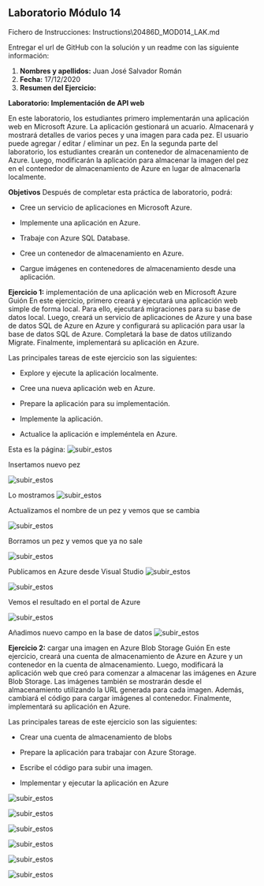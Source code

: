## Laboratorio Módulo 14

Fichero de Instrucciones: Instructions\20486D_MOD014_LAK.md

Entregar el url de GitHub con la solución y un readme con las siguiente información:

1. **Nombres y apellidos:** Juan José Salvador Román
2. **Fecha:** 17/12/2020
3. **Resumen del Ejercicio:** 

**Laboratorio: Implementación de API web**

En este laboratorio, los estudiantes primero implementarán una aplicación web en Microsoft Azure. La aplicación gestionará un acuario. Almacenará y mostrará detalles de varios peces y una imagen para cada pez. El usuario puede agregar / editar / eliminar un pez. En la segunda parte del laboratorio, los estudiantes crearán un contenedor de almacenamiento de Azure. Luego, modificarán la aplicación para almacenar la imagen del pez en el contenedor de almacenamiento de Azure en lugar de almacenarla localmente.

**Objetivos**
Después de completar esta práctica de laboratorio, podrá:

- Cree un servicio de aplicaciones en Microsoft Azure.

- Implemente una aplicación en Azure.

- Trabaje con Azure SQL Database.

- Cree un contenedor de almacenamiento en Azure.

- Cargue imágenes en contenedores de almacenamiento desde una aplicación.



**Ejercicio 1:** implementación de una aplicación web en Microsoft Azure
Guión
En este ejercicio, primero creará y ejecutará una aplicación web simple de forma local. Para ello, ejecutará migraciones para su base de datos local. Luego, creará un servicio de aplicaciones de Azure y una base de datos SQL de Azure en Azure y configurará su aplicación para usar la base de datos SQL de Azure. Completará la base de datos utilizando Migrate. Finalmente, implementará su aplicación en Azure.

Las principales tareas de este ejercicio son las siguientes:

- Explore y ejecute la aplicación localmente.

- Cree una nueva aplicación web en Azure.

- Prepare la aplicación para su implementación.

- Implemente la aplicación.

- Actualice la aplicación e impleméntela en Azure.

Esta es la página:
![subir_estos](https://github.com/JuanjoSalva/Hosting-and-Deployment/blob/master/Underwater/img/index.PNG)

Insertamos nuevo pez

![subir_estos](https://github.com/JuanjoSalva/Hosting-and-Deployment/blob/master/Underwater/img/insertar.PNG)

Lo mostramos
![subir_estos](https://github.com/JuanjoSalva/Hosting-and-Deployment/blob/master/Underwater/img/insertado.PNG)

Actualizamos el nombre de un pez y vemos que se cambia

![subir_estos](https://github.com/JuanjoSalva/Hosting-and-Deployment/blob/master/Underwater/img/azure_editado.PNG)


Borramos un pez y vemos que ya no sale

![subir_estos](https://github.com/JuanjoSalva/Hosting-and-Deployment/blob/master/Underwater/img/azure_delete.PNG)


Publicamos en Azure desde Visual Studio
![subir_estos](https://github.com/JuanjoSalva/Hosting-and-Deployment/blob/master/Underwater/img/visualstudio_publish.PNG)

![subir_estos](https://github.com/JuanjoSalva/Hosting-and-Deployment/blob/master/Underwater/img/visual_publishPNG.PNG)


Vemos el resultado en el portal de Azure

![subir_estos](https://github.com/JuanjoSalva/Hosting-and-Deployment/blob/master/Underwater/img/aplicacionenazure.PNG)


Añadimos nuevo campo en la base de datos
![subir_estos](https://github.com/JuanjoSalva/Hosting-and-Deployment/blob/master/Underwater/img/nuevo_campo.PNG)


**Ejercicio 2:** cargar una imagen en Azure Blob Storage
Guión
En este ejercicio, creará una cuenta de almacenamiento de Azure en Azure y un contenedor en la cuenta de almacenamiento. Luego, modificará la aplicación web que creó para comenzar a almacenar las imágenes en Azure Blob Storage. Las imágenes también se mostrarán desde el almacenamiento utilizando la URL generada para cada imagen. Además, cambiará el código para cargar imágenes al contenedor. Finalmente, implementará su aplicación en Azure.

Las principales tareas de este ejercicio son las siguientes:

- Crear una cuenta de almacenamiento de blobs

- Prepare la aplicación para trabajar con Azure Storage.

- Escribe el código para subir una imagen.

- Implementar y ejecutar la aplicación en Azure



![subir_estos](https://github.com/JuanjoSalva/Hosting-and-Deployment/blob/master/Underwater/img/aure_a%C3%B1adiendo.PNG)

![subir_estos](https://github.com/JuanjoSalva/Hosting-and-Deployment/blob/master/Underwater/img/azure_a%C3%B1adido_storage.PNG)


![subir_estos](https://github.com/JuanjoSalva/Hosting-and-Deployment/blob/master/Underwater/img/azure_recursos.PNG)

![subir_estos](https://github.com/JuanjoSalva/Hosting-and-Deployment/blob/master/Underwater/img/a%C3%B1adido_blob_azure.PNG)

![subir_estos](https://github.com/JuanjoSalva/Hosting-and-Deployment/blob/master/Underwater/img/a%C3%B1adido_blob_web.PNG)









![subir_estos](https://github.com/JuanjoSalva/Hosting-and-Deployment/blob/master/Underwater/img/pez.PNG)






